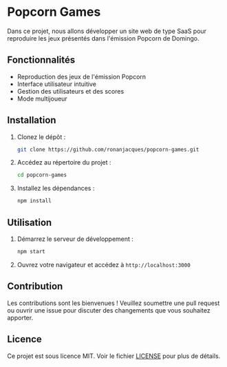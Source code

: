 # Popcorn Games

Dans ce projet, nous allons développer un site web de type SaaS pour reproduire les jeux présentés dans l'émission Popcorn de Domingo.

## Fonctionnalités

- Reproduction des jeux de l'émission Popcorn
- Interface utilisateur intuitive
- Gestion des utilisateurs et des scores
- Mode multijoueur

## Installation

1. Clonez le dépôt :
    ```bash
    git clone https://github.com/ronanjacques/popcorn-games.git
    ```
2. Accédez au répertoire du projet :
    ```bash
    cd popcorn-games
    ```
3. Installez les dépendances :
    ```bash
    npm install
    ```

## Utilisation

1. Démarrez le serveur de développement :
    ```bash
    npm start
    ```
2. Ouvrez votre navigateur et accédez à `http://localhost:3000`

## Contribution

Les contributions sont les bienvenues ! Veuillez soumettre une pull request ou ouvrir une issue pour discuter des changements que vous souhaitez apporter.

## Licence

Ce projet est sous licence MIT. Voir le fichier [LICENSE](LICENSE) pour plus de détails.